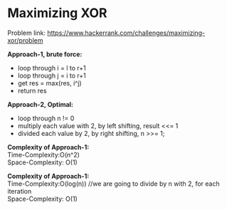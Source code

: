 # Maximizing XOR

Problem link: https://www.hackerrank.com/challenges/maximizing-xor/problem

**Approach-1, brute force:**<br>

- loop through i = l to r+1
- loop through j = i to r+1
- get res = max(res, i^j)
- return res

**Approach-2, Optimal:**<br>

- loop through n != 0
- multiply each value with 2, by left shifting, result <<= 1
- divided each value by 2, by right shifting, n >>= 1;

**Complexity of Approach-1:**<br>
Time-Complexity:O(n^2)<br>
Space-Complexity: O(1)<br>

**Complexity of Approach-1:**<br>
Time-Complexity:O(log(n)) //we are going to divide by n with 2, for each iteration<br>
Space-Complexity: O(1)<br>
